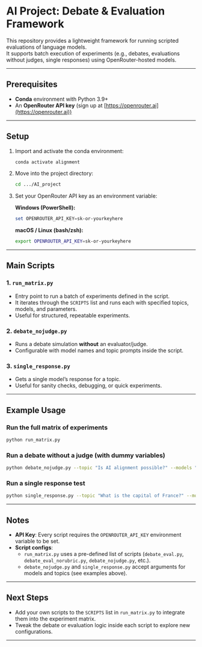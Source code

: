 # AI Project: Debate & Evaluation Framework

This repository provides a lightweight framework for running scripted evaluations of language models.  
It supports batch execution of experiments (e.g., debates, evaluations without judges, single responses) using OpenRouter-hosted models.

---

## Prerequisites

- **Conda** environment with Python 3.9+  
- An **OpenRouter API key** (sign up at [https://openrouter.ai](https://openrouter.ai))  

---

## Setup

1. Import and activate the conda environment:

   ```bash
   conda activate alignment
   ```

2. Move into the project directory:

   ```bash
   cd .../AI_project
   ```

3. Set your OpenRouter API key as an environment variable:

   **Windows (PowerShell):**
   ```powershell
   set OPENROUTER_API_KEY=sk-or-yourkeyhere
   ```

   **macOS / Linux (bash/zsh):**
   ```bash
   export OPENROUTER_API_KEY=sk-or-yourkeyhere
   ```

---

## Main Scripts

### 1. `run_matrix.py`
- Entry point to run a batch of experiments defined in the script.  
- It iterates through the `SCRIPTS` list and runs each with specified topics, models, and parameters.  
- Useful for structured, repeatable experiments.

### 2. `debate_nojudge.py`
- Runs a debate simulation **without** an evaluator/judge.  
- Configurable with model names and topic prompts inside the script.

### 3. `single_response.py`
- Gets a single model’s response for a topic.  
- Useful for sanity checks, debugging, or quick experiments.

---

## Example Usage

### Run the full matrix of experiments
```bash
python run_matrix.py
```

### Run a debate without a judge (with dummy variables)
```bash
python debate_nojudge.py --topic "Is AI alignment possible?" --models "openai/gpt-5-nano" "openai/gpt-4.1"
```

### Run a single response test
```bash
python single_response.py --topic "What is the capital of France?" --model "openai/gpt-4.1-mini"
```

---

## Notes

- **API Key**: Every script requires the `OPENROUTER_API_KEY` environment variable to be set.  
- **Script configs**:  
  - `run_matrix.py` uses a pre-defined list of scripts (`debate_eval.py`, `debate_eval_norubric.py`, `debate_nojudge.py`, etc.).  
  - `debate_nojudge.py` and `single_response.py` accept arguments for models and topics (see examples above).  

---

## Next Steps

- Add your own scripts to the `SCRIPTS` list in `run_matrix.py` to integrate them into the experiment matrix.  
- Tweak the debate or evaluation logic inside each script to explore new configurations.  

---
